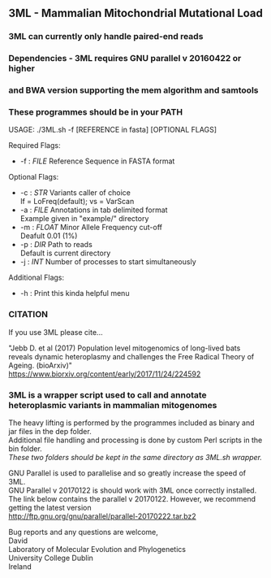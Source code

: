 

##   3ML - Mammalian Mitochondrial Mutational Load 


### 3ML can currently only handle paired-end reads
### Dependencies - 3ML requires GNU parallel v 20160422 or higher 
### and BWA version supporting the mem algorithm and samtools
### These programmes should be in your PATH


USAGE: ./3ML.sh -f [REFERENCE in fasta] [OPTIONAL FLAGS]

Required Flags: 
*	-f : *FILE* Reference Sequence in FASTA format

Optional Flags:
*	-c : _STR_ Variants caller of choice		
				lf = LoFreq(default); vs = VarScan		
*	-a : *FILE* Annotations in tab delimited format		
				Example given in "example/" directory
*	-m : *FLOAT* Minor Allele Frequency cut-off		
				Deafult 0.01 (1%) 
* -p : *DIR* Path to reads		
				Default is current directory
* -j : *INT* Number of processes to start simultaneously

Additional Flags:
* -h : Print this kinda helpful menu


### CITATION		
If you use 3ML please cite...		

"Jebb D. et al (2017) Population level mitogenomics of long-lived bats reveals dynamic heteroplasmy and challenges the Free Radical Theory of Ageing. (bioArxiv)" https://www.biorxiv.org/content/early/2017/11/24/224592

### 3ML is a wrapper script used to call and annotate heteroplasmic variants in mammalian mitogenomes

The heavy lifting is performed by the programmes included as binary and jar files in the dep folder.		
Additional file handling and processing is done by custom Perl scripts in the bin folder.		
*These two folders should be kept in the same directory as 3ML.sh wrapper.*		

GNU Parallel is used to parallelise and so greatly increase the speed of 3ML.  
GNU Parallel v 20170122 is should work with 3ML once correctly installed.  
The link below contains the parallel v 20170122. However, we recommend getting the latest version  
http://ftp.gnu.org/gnu/parallel/parallel-20170222.tar.bz2

Bug reports and any questions are welcome,  
David  
Laboratory of Molecular Evolution and Phylogenetics  
University College Dublin  
Ireland

